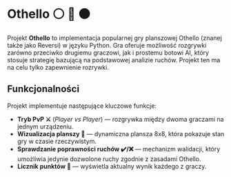 # Othello ⚪ :arrows_counterclockwise: :black_circle:

Projekt **Othello** to implementacja popularnej gry planszowej Othello (znanej także jako Reversi) w języku Python. Gra oferuje możliwość rozgrywki zarówno przeciwko drugiemu graczowi, jak i prostemu botowi AI, który stosuje strategię bazującą na podstawowej analizie ruchów. Projekt ten ma na celu tylko zapewnienie rozrywki.

## Funkcjonalności

Projekt implementuje następujące kluczowe funkcje:
- **Tryb PvP ⚔️** (*Player vs Player*) — rozgrywka między dwoma graczami na jednym urządzeniu.
- **Wizualizacja planszy :white_square_button:** — dynamiczna plansza 8x8, która pokazuje stan gry w czasie rzeczywistym.
- **Sprawdzanie poprawności ruchów :heavy_check_mark:/:x:** — mechanizm walidacji, który umożliwia jedynie dozwolone ruchy zgodnie z zasadami Othello.
- **Licznik punktów :memo:** — wyświetla aktualny wynik każdego z graczy.

